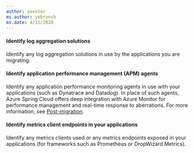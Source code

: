 ```yaml
---
author: yevster
ms.author: yebronsh
ms.date: 4/15/2020
---
```


#### Identify log aggregation solutions

Identify any log aggregation solutions in use by the applications you are migrating.

#### Identify application performance management (APM) agents

Identify any application performance monitoring agents in use with your applications (such as Dynatrace and Datadog). In place of such agents, Azure Spring Cloud offers deep integration with Azure Monitor for performance management and real-time response to aberrations. For more information, see [Post-migration](#post-migration).

#### Identify metrics client endpoints in your applications

Identify any metrics clients used or any metrics endpoints exposed in your applications (for frameworks such as Prometheus or DropWizard Metrics).

